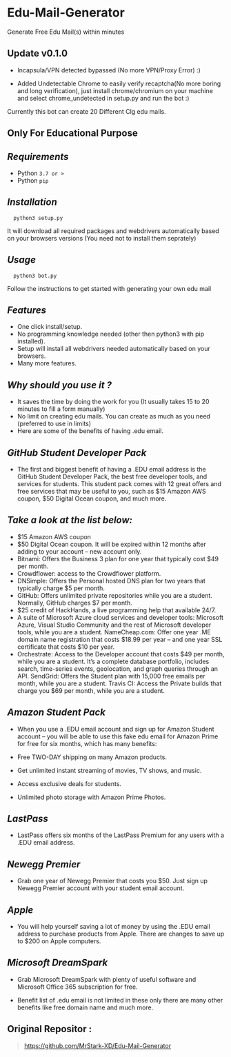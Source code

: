 # Edu-Mail-Generator
Generate Free Edu Mail(s) within minutes

## Update v0.1.0 ##
- Incapsula/VPN detected bypassed (No more VPN/Proxy Error) :)

- Added Undetectable Chrome to easily verify recaptcha(No more boring and long verification), just install chrome/chromium on your machine and select chrome_undetected in setup.py and run the bot :)

Currently this bot can create 20 Different Clg edu mails.

## Only For Educational Purpose ##
## ***Requirements***

- Python `3.7 or >`
- Python `pip`

## ***Installation***

	  python3 setup.py
It will download all required packages and webdrivers automatically based on your browsers versions (You need not to install them seprately)

## ***Usage***

	  python3 bot.py
Follow the instructions to get started with generating your own edu mail

## ***Features***

- One click install/setup.
- No programming knowledge needed (other then python3 with pip installed).
- Setup will install all webdrivers needed automatically based on your browsers.
- Many more features.

## ***Why should you use it ?***

- It saves the time by doing the work for you (It usually takes 15 to 20 minutes to fill a form manually)
- No limit on creating edu mails. You can create as much as you need (preferred to use in limits)
- Here are some of the benefits of having .edu email.


## ***GitHub Student Developer Pack***

- The first and biggest benefit of having a .EDU email address is the GitHub Student Developer Pack, the best free developer tools, and services for students. This student pack comes with 12 great offers and free services that may be useful to you, such as $15 Amazon AWS coupon, $50 Digital Ocean coupon, and much more.

## ***Take a look at the list below:***

- $15 Amazon AWS coupon
- $50 Digital Ocean coupon. It will be expired within 12 months after adding to your account – new account only.
- Bitnami: Offers the Business 3 plan for one year that typically cost $49 per month.
- Crowdflower: access to the Crowdflower platform.
- DNSimple: Offers the Personal hosted DNS plan for two years that typically charge $5 per month.
- GitHub: Offers unlimited private repositories while you are a student. Normally, GitHub charges $7 per month.
- $25 credit of HackHands, a live programming help that available 24/7.
- A suite of Microsoft Azure cloud services and developer tools: Microsoft Azure, Visual Studio Community and the rest of Microsoft developer tools, while you are a student.
NameCheap.com: Offer one year .ME domain name registration that costs $18.99 per year – and one year SSL certificate that costs $10 per year.
- Orchestrate: Access to the Developer account that costs $49 per month, while you are a student. It’s a complete database portfolio, includes search, time-series events, geolocation, and graph queries through an API.
SendGrid: Offers the Student plan with 15,000 free emails per month, while you are a student.
Travis CI: Access the Private builds that charge you $69 per month, while you are a student.

## ***Amazon Student Pack***
- When you use a .EDU email account and sign up for Amazon Student account – you will be able to use this fake edu email for Amazon Prime for free for six months, which has many benefits:

- Free TWO-DAY shipping on many Amazon products.
- Get unlimited instant streaming of movies, TV shows, and music.
- Access exclusive deals for students.
- Unlimited photo storage with Amazon Prime Photos.

## ***LastPass***
- LastPass offers six months of the LastPass Premium for any users with a .EDU email address.

## ***Newegg Premier***
- Grab one year of Newegg Premier that costs you $50. Just sign up Newegg Premier account with your student email account.

## ***Apple***
- You will help yourself saving a lot of money by using the .EDU email address to purchase products from Apple. There are changes to save up to $200 on Apple computers.

## ***Microsoft DreamSpark***
- Grab Microsoft DreamSpark with plenty of useful software and Microsoft Office 365 subscription for free.

- Benefit list of .edu email is not limited in these only there are many other benefits like free domain name and much more.


## Original Repositor :
> https://github.com/MrStark-XD/Edu-Mail-Generator

